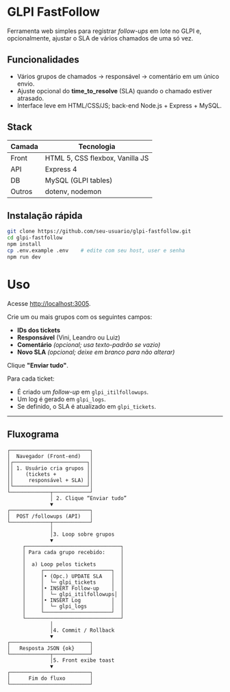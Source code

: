 # GLPI FastFollow

Ferramenta web simples para registrar *follow-ups* em lote no GLPI
e, opcionalmente, ajustar o SLA de vários chamados de uma só vez.

## Funcionalidades
- Vários grupos de chamados → responsável → comentário em um único envio.
- Ajuste opcional do **time_to_resolve** (SLA) quando o chamado estiver atrasado.
- Interface leve em HTML/CSS/JS; back-end Node.js + Express + MySQL.

## Stack
| Camada | Tecnologia |
| ------ | ---------- |
| Front  | HTML 5, CSS flexbox, Vanilla JS |
| API    | Express 4 |
| DB     | MySQL (GLPI tables) |
| Outros | dotenv, nodemon |

## Instalação rápida
```bash
git clone https://github.com/seu-usuario/glpi-fastfollow.git
cd glpi-fastfollow
npm install
cp .env.example .env    # edite com seu host, user e senha
npm run dev
```

# Uso

Acesse [http://localhost:3005](http://localhost:3005).

Crie um ou mais grupos com os seguintes campos:

- **IDs dos tickets**
- **Responsável** (Vini, Leandro ou Luiz)
- **Comentário** *(opcional; usa texto-padrão se vazio)*
- **Novo SLA** *(opcional; deixe em branco para não alterar)*

Clique **"Enviar tudo"**.

Para cada ticket:

- É criado um *follow-up* em `glpi_itilfollowups`.
- Um log é gerado em `glpi_logs`.
- Se definido, o SLA é atualizado em `glpi_tickets`.

---

## Fluxograma

```
┌──────────────────────────┐
│  Navegador (Front-end)   │
│┌────────────────────────┐│
││ 1. Usuário cria grupos ││
││    (tickets +          ││
││     responsável + SLA) ││
│└────────────────────────┘│
└─────────────┬────────────┘
              │ 2. Clique “Enviar tudo”
              ▼
┌──────────────────────────┐
│  POST /followups (API)   │
└─────────────┬────────────┘
              │
              │3. Loop sobre grupos
              ▼
     ┌───────────────────────────────┐
     │ Para cada grupo recebido:     │
     │                               │
     │  a) Loop pelos tickets        │
     │     ┌──────────────────────┐  │
     │     │• (Opc.) UPDATE SLA   │  │
     │     │  └─ glpi_tickets     │  │
     │     │• INSERT Follow-up    │  │
     │     │  └─ glpi_itilfollowups│ │
     │     │• INSERT Log          │  │
     │     │  └─ glpi_logs        │  │
     │     └──────────────────────┘  │
     └───────────────────────────────┘
              │
              │4. Commit / Rollback
              ▼
┌──────────────────────────┐
│   Resposta JSON {ok}     │
└─────────────┬────────────┘
              │5. Front exibe toast
              ▼
┌──────────────────────────┐
│      Fim do fluxo        │
└──────────────────────────┘
```
